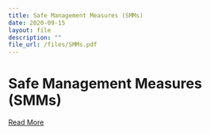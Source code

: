 ```yaml
---
title: Safe Management Measures (SMMs)
date: 2020-09-15
layout: file
description: ""
file_url: /files/SMMs.pdf
---
```


# Safe Management Measures (SMMs)


[Read More](https://bukittimahpri-moe-edu-sg-admin.cwp.sg/qql/slot/u750/Information%20&%20Download/SMMs.pdf)